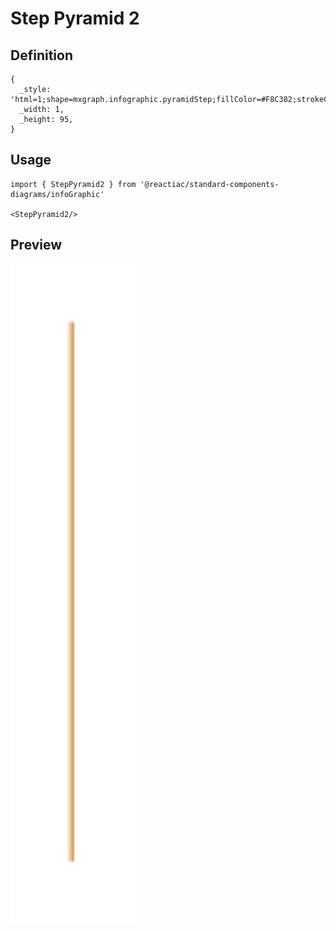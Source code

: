 # Step Pyramid 2

## Definition

```
{
  _style: 'html=1;shape=mxgraph.infographic.pyramidStep;fillColor=#F8C382;strokeColor=none;shadow=0;',
  _width: 1,
  _height: 95,
}
```

## Usage

```
import { StepPyramid2 } from '@reactiac/standard-components-diagrams/infoGraphic'

<StepPyramid2/>
```

## Preview

<img src="./step-pyramid-2.png" width="200"/>
